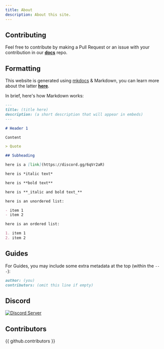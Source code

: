 ```yaml
---
title: About
description: About this site.
---
```


## Contributing

Feel free to contribute by making a Pull Request or an issue with your contribution in our [**docs**](https://github.com/rippedpiracy/docs) repo.

## Formatting

This website is generated using [mkdocs](https://www.mkdocs.org) & Markdown, you can learn more about the latter [**here**](https://www.markdowntutorial.com/).

In brief, here's how Markdown works:

```md
---
title: (title here)
description: (a short description that will appear in embeds)
---

# Header 1

Content

> Quote

## Subheading

here is a [link]​(https://discord.gg/6qVr2aR)

here is *italic text*

here is **bold text**

here is **_italic and bold text_**

here is an unordered list:

- item 1
- item 2

here is an ordered list:

1. item 1
2. item 2

```

## Guides

For Guides, you may include some extra metadata at the top (within the `---`):

```md
author: (you)
contributors: (omit this line if empty)
```

## Discord

[![Discord Server](https://discordapp.com/api/guilds/702220357834244248/embed.png?style=banner2)](https://discord.gg/6qVr2aR)

## Contributors

{{ github.contributors }}
